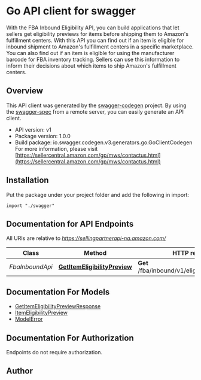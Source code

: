 # Go API client for swagger

With the FBA Inbound Eligibility API, you can build applications that let sellers get eligibility previews for items before shipping them to Amazon's fulfillment centers. With this API you can find out if an item is eligible for inbound shipment to Amazon's fulfillment centers in a specific marketplace. You can also find out if an item is eligible for using the manufacturer barcode for FBA inventory tracking. Sellers can use this information to inform their decisions about which items to ship Amazon's fulfillment centers.

## Overview
This API client was generated by the [swagger-codegen](https://github.com/swagger-api/swagger-codegen) project.  By using the [swagger-spec](https://github.com/swagger-api/swagger-spec) from a remote server, you can easily generate an API client.

- API version: v1
- Package version: 1.0.0
- Build package: io.swagger.codegen.v3.generators.go.GoClientCodegen
For more information, please visit [https://sellercentral.amazon.com/gp/mws/contactus.html](https://sellercentral.amazon.com/gp/mws/contactus.html)

## Installation
Put the package under your project folder and add the following in import:
```golang
import "./swagger"
```

## Documentation for API Endpoints

All URIs are relative to *https://sellingpartnerapi-na.amazon.com/*

Class | Method | HTTP request | Description
------------ | ------------- | ------------- | -------------
*FbaInboundApi* | [**GetItemEligibilityPreview**](docs/FbaInboundApi.md#getitemeligibilitypreview) | **Get** /fba/inbound/v1/eligibility/itemPreview | 

## Documentation For Models

 - [GetItemEligibilityPreviewResponse](docs/GetItemEligibilityPreviewResponse.md)
 - [ItemEligibilityPreview](docs/ItemEligibilityPreview.md)
 - [ModelError](docs/ModelError.md)

## Documentation For Authorization
 Endpoints do not require authorization.


## Author


